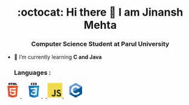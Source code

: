 <!--
**Jinansh230705/Jinansh230705** is a ✨ _special_ ✨ repository because its `README.md` (this file) appears on your GitHub profile.

Here are some ideas to get you started:

- 🔭 I’m currently working on ...
- 🌱 I’m currently learning ...
- 👯 I’m looking to collaborate on ...
- 🤔 I’m looking for help with ...
- 💬 Ask me about ...
- 📫 How to reach me: ...
- 😄 Pronouns: ...
- ⚡ Fun fact: ...
-->
<h1 align="center">:octocat: Hi there 👋 I am Jinansh Mehta</h1>
<h3 align="center">Computer Science Student at Parul University</h3>

- 🌱 I’m currently learning **C and Java**

  <h3 align="left"> Languages :</h3>
<p align="left"> 
<a href="https://www.w3.org/html/" target="_blank" rel="noreferrer"> <img src="res/html5-original-wordmark.svg" alt="html5" width="40" height="40"/> </a>&nbsp;&nbsp; 
<a href="https://www.w3schools.com/css/" target="_blank" rel="noreferrer"> <img src="res/css3-original-wordmark.svg" alt="css3" width="40" height="40"/> </a> &nbsp;&nbsp;<a href="https://developer.mozilla.org/en-US/docs/Web/JavaScript" target="_blank" rel="noreferrer"> <img src="res/javascript-original.svg" alt="javascript" width="40" height="40"/> </a>&nbsp;&nbsp; <a href="https://www.cprogramming.com/" target="_blank" rel="noreferrer"> <img src="res/c-original.svg" alt="c" width="40" height="40"/> </a> </p>
